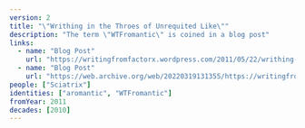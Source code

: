```yaml
---
version: 2
title: "\"Writhing in the Throes of Unrequited Like\""
description: "The term \"WTFromantic\" is coined in a blog post"
links:
  - name: "Blog Post"
    url: "https://writingfromfactorx.wordpress.com/2011/05/22/writhing-in-the-throes-of-unrequited-like/"
  - name: "Blog Post"
    url: "https://web.archive.org/web/20220319131355/https://writingfromfactorx.wordpress.com/2011/05/22/writhing-in-the-throes-of-unrequited-like/"
people: ["Sciatrix"]
identities: ["aromantic", "WTFromantic"]
fromYear: 2011
decades: [2010]
---
```

